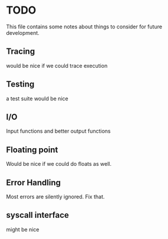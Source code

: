 # TODO

This file contains some notes about things to consider for future development.

## Tracing

would be nice if we could trace execution

## Testing

a test suite would be nice

## I/O

Input functions and better output functions

## Floating point

Would be nice if we could do floats as well.

## Error Handling

Most errors are silently ignored. Fix that.

## syscall interface

might be nice
